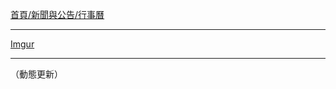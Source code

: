 [首頁/新聞與公告/行事曆](http://www.inm.ntu.edu.tw/news/super_pages2.php?ID=calendar)

---

[Imgur](http://i.imgur.com/nMhKuxr.png)

---

（動態更新）